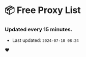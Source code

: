 # :package: Free Proxy List
### Updated every 15 minutes.

- Last updated: `2024-07-10 08:24`

:heart:
